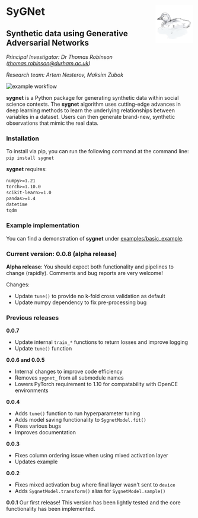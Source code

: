 # SyGNet<img src="sygnet.png" alt="SyGNet Mascot" align="right" width="20%" /></a>

## **Sy**nthetic data using **G**enerative Adversarial **Net**works

*Principal Investigator: Dr Thomas Robinson (thomas.robinson@durham.ac.uk)*

*Research team: Artem Nesterov, Maksim Zubok*

![example workflow](https://github.com/tsrobinson/SyGNet/actions/workflows/python-app.yml/badge.svg)

**sygnet** is a Python package for generating synthetic data within social science contexts. The **sygnet** algorithm uses cutting-edge advances in deep learning methods to learn the underlying relationships between variables in a dataset. Users can then generate brand-new, synthetic observations that mimic the real data.

### Installation
To install via pip, you can run the following command at the command line:
`pip install sygnet`

**sygnet** requires:
    
    numpy>=1.21
    torch>=1.10.0
    scikit-learn>=1.0
    pandas>=1.4
    datetime
    tqdm

### Example implementation

You can find a demonstration of **sygnet** under [examples/basic_example](examples/basic_example.ipynb).

### Current version: 0.0.8 (alpha release)

**Alpha release**: You should expect both functionality and pipelines to change (rapidly). Comments and bug reports are very welcome!

Changes:

* Update `tune()` to provide no k-fold cross validation as default
* Update numpy dependency to fix pre-processing bug

### Previous releases

**0.0.7**
* Update internal `train_*` functions to return losses and improve logging
* Update `tune()` function

**0.0.6 and 0.0.5**
* Internal changes to improve code efficiency
* Removes `sygnet_` from all submodule names
* Lowers PyTorch requirement to 1.10 for compatability with OpenCE environments

**0.0.4**
* Adds `tune()` function to run hyperparameter tuning
* Adds model saving functionality to `SygnetModel.fit()`
* Fixes various bugs
* Improves documentation

**0.0.3**
* Fixes column ordering issue when using mixed activation layer
* Updates example

**0.0.2**
* Fixes mixed activation bug where final layer wasn't sent to `device`
* Adds `SygnetModel.transform()` alias for `SygnetModel.sample()`

**0.0.1**
Our first release! This version has been lightly tested and the core functionality has been implemented. 

